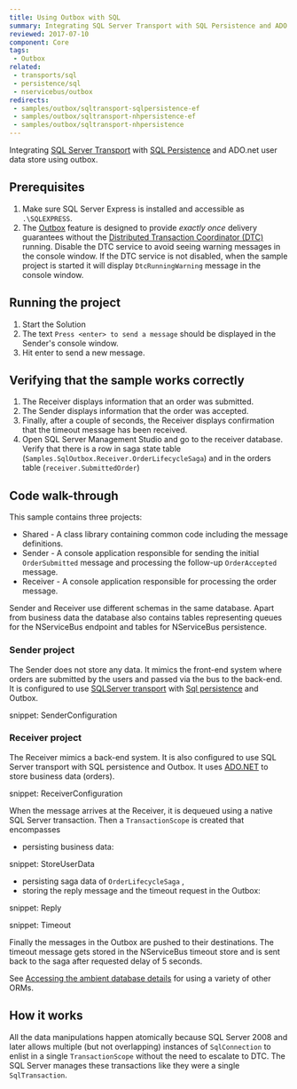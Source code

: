 ```yaml
---
title: Using Outbox with SQL
summary: Integrating SQL Server Transport with SQL Persistence and ADO.net user data store using outbox.
reviewed: 2017-07-10
component: Core
tags:
 - Outbox
related:
 - transports/sql
 - persistence/sql
 - nservicebus/outbox
redirects:
 - samples/outbox/sqltransport-sqlpersistence-ef
 - samples/outbox/sqltransport-nhpersistence-ef
 - samples/outbox/sqltransport-nhpersistence
---
```



Integrating [SQL Server Transport](/transports/sql) with [SQL Persistence](/persistence/sql/) and ADO.net user data store using outbox.


## Prerequisites

 1. Make sure SQL Server Express is installed and accessible as `.\SQLEXPRESS`.
 1. The [Outbox](/nservicebus/outbox) feature is designed to provide *exactly once* delivery guarantees without the [Distributed Transaction Coordinator (DTC)](https://msdn.microsoft.com/en-us/library/windows/desktop/ms684146.aspx) running. Disable the DTC service to avoid seeing warning messages in the console window. If the DTC service is not disabled, when the sample project is started it will display `DtcRunningWarning` message in the console window.


## Running the project

 1. Start the Solution
 1. The text `Press <enter> to send a message` should be displayed in the Sender's console window.
 1. Hit enter to send a new message.


## Verifying that the sample works correctly

 1. The Receiver displays information that an order was submitted.
 1. The Sender displays information that the order was accepted.
 1. Finally, after a couple of seconds, the Receiver displays confirmation that the timeout message has been received.
 1. Open SQL Server Management Studio and go to the receiver database. Verify that there is a row in saga state table (`Samples.SqlOutbox.Receiver.OrderLifecycleSaga`) and in the orders table (`receiver.SubmittedOrder`)


## Code walk-through

This sample contains three projects:

 * Shared - A class library containing common code including the message definitions.
 * Sender - A console application responsible for sending the initial `OrderSubmitted` message and processing the follow-up `OrderAccepted` message.
 * Receiver - A console application responsible for processing the order message.

Sender and Receiver use different schemas in the same database. Apart from business data the database also contains tables representing queues for the NServiceBus endpoint and tables for NServiceBus persistence.


### Sender project

The Sender does not store any data. It mimics the front-end system where orders are submitted by the users and passed via the bus to the back-end. It is configured to use [SQLServer transport](/transports/sql/) with [Sql persistence](/persistence/sql/) and Outbox.

snippet: SenderConfiguration


### Receiver project

The Receiver mimics a back-end system. It is also configured to use SQL Server transport with SQL persistence  and Outbox. It uses [ADO.NET](https://docs.microsoft.com/en-us/dotnet/framework/data/adonet/ado-net-overview) to store business data (orders).

snippet: ReceiverConfiguration

When the message arrives at the Receiver, it is dequeued using a native SQL Server transaction. Then a `TransactionScope` is created that encompasses

 * persisting business data:

snippet: StoreUserData

 * persisting saga data of `OrderLifecycleSaga` ,
 * storing the reply message and the timeout request in the Outbox:

snippet: Reply

snippet: Timeout

Finally the messages in the Outbox are pushed to their destinations. The timeout message gets stored in the NServiceBus timeout store and is sent back to the saga after requested delay of 5 seconds.

See [Accessing the ambient database details](/samples/sqltransport-sqlpersistence/#receiver-project-accessing-the-ambient-database-details) for using a variety of other ORMs.


## How it works

All the data manipulations happen atomically because SQL Server 2008 and later allows multiple (but not overlapping) instances of `SqlConnection` to enlist in a single `TransactionScope` without the need to escalate to DTC. The SQL Server manages these transactions like they were a single `SqlTransaction`.
